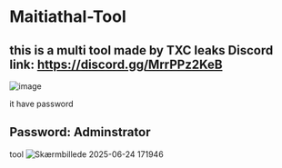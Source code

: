 # Maitiathal-Tool
this is a multi tool made by TXC leaks
Discord link: https://discord.gg/MrrPPz2KeB
--------------------------------------------------------------
![image](https://github.com/user-attachments/assets/487d3f60-fd99-44fd-9bee-1b342ced2e69)

it have password

Password: Adminstrator
---------------------------------------
tool
![Skærmbillede 2025-06-24 171946](https://github.com/user-attachments/assets/90ee3e80-a004-4a0c-8274-80b487ce4255)

